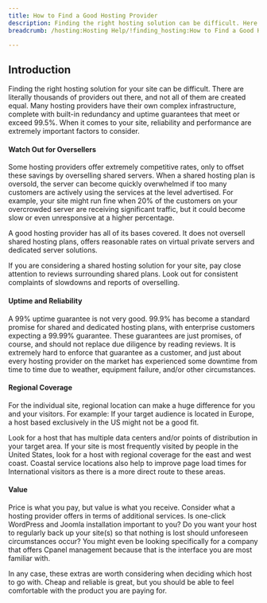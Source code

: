 ```yaml
---
title: How to Find a Good Hosting Provider
description: Finding the right hosting solution can be difficult. Here is our guide to finding the right one.
breadcrumb: /hosting:Hosting Help/!finding_hosting:How to Find a Good Hosting Provider/

---
```


Introduction
-----

Finding the right hosting solution for your site can be difficult. There are literally thousands of providers out there, and not all of them are created equal. Many hosting providers have their own complex infrastructure, complete with built-in redundancy and uptime guarantees that meet or exceed 99.5%.  When it comes to your site, reliability and performance are extremely important factors to consider. 

#### Watch Out for Oversellers

Some hosting providers offer extremely competitive rates, only to offset these savings by overselling shared servers. When a shared hosting plan is oversold, the server can become quickly overwhelmed if too many customers are actively using the services at the level advertised. For example, your site might run fine when 20% of the customers on your overcrowded server are receiving significant traffic, but it could become slow or even unresponsive at a higher percentage.

A good hosting provider has all of its bases covered. It does not oversell shared hosting plans, offers reasonable rates on virtual private servers and dedicated server solutions.

If you are considering a shared hosting solution for your site, pay close attention to reviews surrounding shared plans. Look out for consistent complaints of slowdowns and reports of overselling.

#### Uptime and Reliability

A 99% uptime guarantee is not very good. 99.9% has become a standard promise for shared and dedicated hosting plans, with enterprise customers expecting a 99.99% guarantee. These guarantees are just promises, of course, and should not replace due diligence by reading reviews. It is extremely hard to enforce that guarantee as a customer, and just about every hosting provider on the market has experienced some downtime from time to time due to weather, equipment failure, and/or other circumstances. 

#### Regional Coverage

For the individual site, regional location can make a huge difference for you and your visitors. For example: If your target audience is located in Europe, a host based exclusively in the US might not be a good fit.

Look for a host that has multiple data centers and/or points of distribution in your target area. If your site is most frequently visited by people in the United States, look for a host with regional coverage for the east and west coast. Coastal service locations also help to improve page load times for International visitors as there is a more direct route to these areas.

#### Value

Price is what you pay, but value is what you receive. Consider what a hosting provider offers in terms of additional services. Is one-click WordPress and Joomla installation important to you? Do you want your host to regularly back up your site(s) so that nothing is lost should unforeseen circumstances occur? You might even be looking specifically for a company that offers Cpanel management because that is the interface you are most familiar with.

In any case, these extras are worth considering when deciding which host to go with. Cheap and reliable is great, but you should be able to feel comfortable with the product you are paying for.
